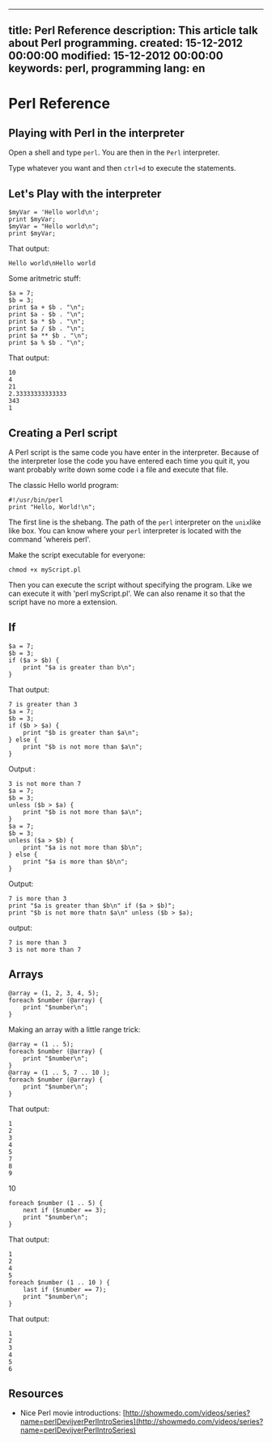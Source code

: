 -----
title: Perl Reference
description: This article talk about Perl programming.
created: 15-12-2012 00:00:00
modified: 15-12-2012 00:00:00
keywords: perl, programming
lang: en
-----

# Perl Reference

## Playing with Perl in the interpreter

Open a shell and type `perl`. You are then in the `Perl` interpreter.

Type whatever you want and then `ctrl+d` to execute the statements.

## Let's Play with the interpreter

    $myVar = 'Hello world\n';
    print $myVar;
    $myVar = "Hello world\n";
    print $myVar;

That output:

    Hello world\nHello world

Some aritmetric stuff:

    $a = 7;
    $b = 3;
    print $a + $b . "\n";
    print $a - $b . "\n";
    print $a * $b . "\n";
    print $a / $b . "\n";
    print $a ** $b . "\n";
    print $a % $b . "\n";

That output:

    10
    4
    21
    2.33333333333333
    343
    1

## Creating a Perl script

A Perl script is the same code you have enter in the interpreter. Because of the interpreter lose the code you have entered each time you quit it, you want probably write down some code i a file and execute that file.

The classic Hello world program:

    #!/usr/bin/perl
    print "Hello, World!\n";

The first line is the shebang. The path of the `perl` interpreter on the `unix`like like box. You can know where your `perl` interpreter is located with the command 'whereis perl'.

Make the script executable for everyone:

    chmod +x myScript.pl

Then you can execute the script without specifying the program. Like we can execute it with 'perl myScript.pl'. We can also rename it so that the script have no more a extension.

## If

    $a = 7;
    $b = 3;
    if ($a > $b) {
        print "$a is greater than b\n";
    }

That output:

    7 is greater than 3
    $a = 7;
    $b = 3;
    if ($b > $a) {
        print "$b is greater than $a\n";
    } else {
        print "$b is not more than $a\n";
    }

Output :

    3 is not more than 7
    $a = 7;
    $b = 3;
    unless ($b > $a) {
        print "$b is not more than $a\n";
    }
    $a = 7;
    $b = 3;
    unless ($a > $b) {
        print "$a is not more than $b\n";
    } else {
        print "$a is more than $b\n";
    }

Output:

    7 is more than 3
    print "$a is greater than $b\n" if ($a > $b)";
    print "$b is not more thatn $a\n" unless ($b > $a);

output:

    7 is more than 3
    3 is not more than 7

## Arrays

    @array = (1, 2, 3, 4, 5);
    foreach $number (@array) {
        print "$number\n";
    }

Making an array with a little range trick:

    @array = (1 .. 5);
    foreach $number (@array) {
        print "$number\n";
    }
    @array = (1 .. 5, 7 .. 10 );
    foreach $number (@array) {
        print "$number\n";
    }

That output:

    1
    2
    3
    4
    5
    7
    8
    9

10

    foreach $number (1 .. 5) {
        next if ($number == 3);
        print "$number\n";
    }

That output:

    1
    2
    4
    5
    foreach $number (1 .. 10 ) {
        last if ($number == 7);
        print "$number\n";
    }

That output:

    1
    2
    3
    4
    5
    6

## Resources

*   Nice Perl movie introductions: [http://showmedo.com/videos/series?name=perlDevijverPerlIntroSeries](http://showmedo.com/videos/series?name=perlDevijverPerlIntroSeries)